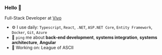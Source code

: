 ### Hello 👋

Full-Stack Developer at [Vivo](https://vivo.com.br/para-voce)

- ⚙️ I use daily: `Typescript`, `React`, `.NET`, `ASP.NET Core`, `Entity Framework`, `Docker`, `Git`, `Azure`
- 💬 `ping` me about **back-end development**, **systems integration**, **systems architecture**, **Angular**
- 🧙 Working on: League of ASCII
